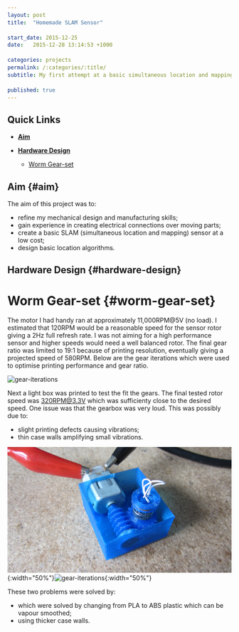 ```yaml
---
layout: post
title:  "Homemade SLAM Sensor"

start_date: 2015-12-25
date:   2015-12-28 13:14:53 +1000

categories: projects
permalink: /:categories/:title/
subtitle: My first attempt at a basic simultaneous location and mapping robot.

published: true
---
```

## Quick Links

* **[Aim](#aim)**

* **[Hardware Design](#hardware-design)**
	* [Worm Gear-set](#worm-gear-set)

## Aim  {#aim}

The aim of this project was to:

* refine my mechanical design and manufacturing skills;
* gain experience in creating electrical connections over moving parts;
* create a basic SLAM (simultaneous location and mapping) sensor at a low cost;
* design basic location algorithms.

## Hardware Design  {#hardware-design}

# Worm Gear-set  {#worm-gear-set}

The motor I had handy ran at approximately 11,000RPM@5V (no load). I estimated that 120RPM would be a reasonable speed for the sensor rotor giving a 2Hz full refresh rate. I was not aiming for a high performance sensor and higher speeds would need a well balanced rotor. The final gear ratio was limited to 19:1 because of printing resolution, eventually giving a projected speed of 580RPM. Below are the gear iterations which were used to optimise printing performance and gear ratio.

![gear-iterations](/assets/slam-sensor/gear-iterations.jpg)

Next a light box was printed to test the fit the gears. The final tested rotor speed was 320RPM@3.3V which was sufficienty close to the desired speed. One issue was that the gearbox was very loud. This was possibly due to:

* slight printing defects causing vibrations;
* thin case walls amplifying small vibrations.

![gear-iterations](/assets/slam-sensor/first-gearbox-1.jpg){:width="50%"}![gear-iterations](/assets/slam-sensor/first-gearbox-2.jpg){:width="50%"}

These two problems were solved by:

* which were solved by changing from PLA to ABS plastic which can be vapour smoothed;
* using thicker case walls.